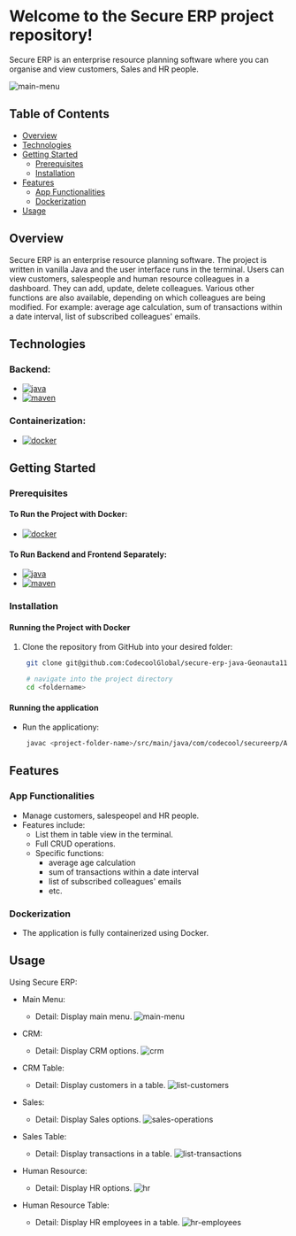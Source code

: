 # Welcome to the Secure ERP project repository!

Secure ERP is an enterprise resource planning software where you can organise and view customers, Sales and HR people.

![main-menu](https://github.com/user-attachments/assets/9062cc57-999a-43e8-ae2a-7496e8ff26e4)

## Table of Contents
- [Overview](#overview)
- [Technologies](#technologies)
- [Getting Started](#getting-Started)
  - [Prerequisites](#prerequisites)
  - [Installation](#installation)
- [Features](#features)
  - [App Functionalities](#app-functionalities)
  - [Dockerization](#dockerization)
- [Usage](#usage)

## Overview
Secure ERP is an enterprise resource planning software. The project is written in vanilla Java and the user interface runs in the terminal. Users can view customers, salespeople and human resource colleagues in a dashboard. They can add, update, delete colleagues. Various other functions are also available, depending on which colleagues are being modified. For example: average age calculation, sum of transactions within a date interval, list of subscribed colleagues' emails.

## Technologies
### Backend:
- [![java][java]][java-url]
- [![maven][maven]][maven-url]

### Containerization:
- [![docker][docker]][docker-url]

## Getting Started

### Prerequisites

#### To Run the Project with Docker:
  - [![docker][docker]][docker-url]

#### To Run Backend and Frontend Separately:
  - [![java][java]][java-url]
  - [![maven][maven]][maven-url]


### Installation

#### Running the Project with Docker
1. Clone the repository from GitHub into your desired folder:
   ```bash
    git clone git@github.com:CodecoolGlobal/secure-erp-java-Geonauta11.git

    # navigate into the project directory
    cd <foldername>
   ```


#### Running the application

   - Run the applicationy:
     ```bash
      javac <project-folder-name>/src/main/java/com/codecool/secureerp/App
     ```
## Features
  ### App Functionalities
  - Manage customers, salespeopel and HR people.
  - Features include:
    - List them in table view in the terminal.
    - Full CRUD operations.
    - Specific functions:
        - average age calculation
        - sum of transactions within a date interval
        - list of subscribed colleagues' emails
        - etc.

  ### Dockerization
  - The application is fully containerized using Docker.

## Usage
Using Secure ERP:
  - Main Menu:
    - Detail: Display main menu.
    ![main-menu](https://github.com/user-attachments/assets/3c340576-a1d8-4969-81cb-e55b8a184627)

  - CRM:
    - Detail: Display CRM options.
    ![crm](https://github.com/user-attachments/assets/ca1fbde1-5fbe-4c01-b3ae-3f218a82d5c0)

  - CRM Table:
    - Detail: Display customers in a table.
    ![list-customers](https://github.com/user-attachments/assets/3f5e282a-6f68-4a79-a66a-978f5b5dd6ee)

  - Sales:
    - Detail: Display Sales options.
    ![sales-operations](https://github.com/user-attachments/assets/eceac4df-8084-4129-889b-920a164bbaec)

  - Sales Table:
    - Detail: Display transactions in a table.
    ![list-transactions](https://github.com/user-attachments/assets/b5c3d998-a499-41bd-93cd-e323110b28e4)

  - Human Resource:
    - Detail: Display HR options.
    ![hr](https://github.com/user-attachments/assets/f584a21f-529c-4527-98bd-9d4bfa72eba2)

  - Human Resource Table:
    - Detail: Display HR employees in a table.
    ![hr-employees](https://github.com/user-attachments/assets/2b222444-beee-42a3-885a-b5427396de73)

[docker]: https://img.shields.io/badge/Docker-2496ED?style=for-the-badge&logo=docker&logoColor=white
[docker-url]: https://docs.docker.com/engine/install/

[java]: https://img.shields.io/badge/Java-17%2B-ED8B00?style=for-the-badge&labelColor=ED8B00&logo=java&color=808080[Java
[java-url]: https://www.java.com/en/download/

[maven]: https://img.shields.io/badge/Maven-4%2B-ED8B00?style=for-the-badge&labelColor=ED8B00&logo=maven&color=808080[Maven
[maven-url]: https://maven.apache.org/
